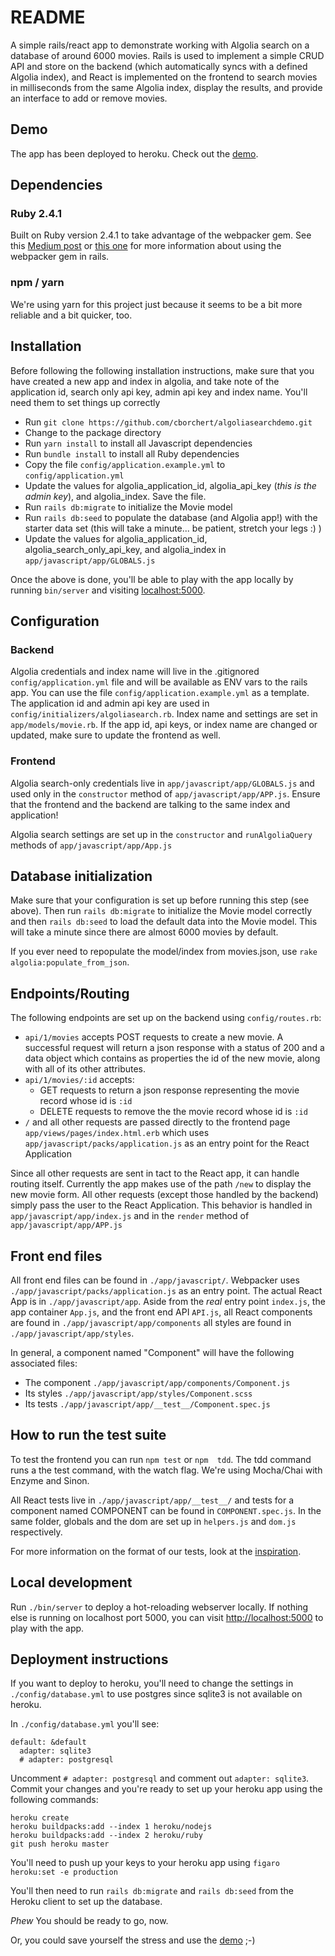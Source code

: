 # README

A simple rails/react app to demonstrate working with Algolia search on a database of around 6000 movies. Rails is used to implement a simple CRUD API and store on the backend (which automatically syncs with a defined Algolia index), and React is implemented on the frontend to search movies in milliseconds from the same Algolia index, display the results, and provide an interface to add or remove movies.

## Demo

The app has been deployed to heroku. Check out the [demo](https://algoliasearchdemo.herokuapp.com).

## Dependencies

### Ruby 2.4.1

Built on Ruby version 2.4.1 to take advantage of the webpacker gem. See this [Medium post](https://medium.com/statuscode/introducing-webpacker-7136d66cddfb) or [this one](https://medium.com/@hpux/rails-5-1-loves-javascript-a1d84d5318b) for more information about using the webpacker gem in rails.

### npm / yarn

We're using yarn for this project just because it seems to be a bit more reliable and a bit quicker, too.

## Installation

Before following the following installation instructions, make sure that you have created a new app  and index in algolia, and take note of the application id, search only api key, admin api key and index name. You'll need them to set things up correctly

  - Run `git clone https://github.com/cborchert/algoliasearchdemo.git`
  - Change to the package directory
  - Run `yarn install` to install all Javascript dependencies
  - Run `bundle install` to install all Ruby dependencies
  - Copy the file `config/application.example.yml` to `config/application.yml`
  - Update the values for algolia_application_id, algolia_api_key (*this is the admin key*),  and algolia_index. Save the file.
  - Run `rails db:migrate` to initialize the Movie model
  - Run `rails db:seed` to populate the database (and Algolia app!) with the starter data set (this will take a minute... be patient, stretch your legs :) )
  - Update the values for algolia_application_id, algolia_search_only_api_key, and algolia_index in `app/javascript/app/GLOBALS.js`

Once the above is done, you'll be able to play with the app locally by running `bin/server` and visiting [localhost:5000](http://localhost:5000).

## Configuration

### Backend

Algolia credentials and index name will live in the .gitignored `config/application.yml` file and will be available as ENV vars to the rails app. You can use the file `config/application.example.yml` as a template. The application id and admin api key are used in  `config/initializers/algoliasearch.rb`. Index name and settings are set in `app/models/movie.rb`. If the app id, api keys, or index name are changed or updated, make sure to update the frontend as well.

### Frontend

Algolia search-only credentials live in `app/javascript/app/GLOBALS.js` and used only in the `constructor` method of `app/javascript/app/APP.js`. Ensure that the frontend and the backend are talking to the same index and application!

Algolia search settings are set up in the `constructor` and `runAlgoliaQuery` methods of `app/javascript/app/App.js`

## Database initialization

Make sure that your configuration is set up before running this step (see above).
Then run `rails db:migrate` to initialize the Movie model correctly and then `rails db:seed` to load the default data into the Movie model. This will take a minute since there are almost 6000 movies by default.

If you ever need to repopulate the model/index from movies.json, use `rake algolia:populate_from_json`.


## Endpoints/Routing

The following endpoints are set up on the backend using `config/routes.rb`:

  -  `api/1/movies` accepts POST requests to create a new movie. A successful request will return a json response with a status of 200 and a data object which contains as properties the id of the new movie, along with all of its other attributes.
  -  `api/1/movies/:id` accepts:
     -  GET requests to return a json response representing the movie record whose id is `:id`
     -  DELETE requests to remove the the movie record whose id is `:id`
  - `/` and all other requests are passed directly to the frontend page `app/views/pages/index.html.erb` which uses `app/javascript/packs/application.js` as an entry point for the React Application

Since all other requests are sent in tact to the React app, it can handle routing itself. Currently the app makes use of the path `/new` to display the new movie form. All other requests (except those handled by the backend) simply pass the user to the React Application. This behavior is handled in `app/javascript/app/index.js` and in the `render` method of `app/javascript/app/APP.js`


## Front end files

All front end files can be found in `./app/javascript/`. Webpacker uses `./app/javascript/packs/application.js` as an entry point. The actual React App is in `./app/javascript/app`. Aside from the *real* entry point `index.js`, the app container `App.js`, and the front end API `API.js`, all React components are found in `./app/javascript/app/components` all styles are found in `./app/javascript/app/styles`.

In general, a component named "Component" will have the following associated files:
  - The component `./app/javascript/app/components/Component.js`
  - Its styles `./app/javascript/app/styles/Component.scss`
  - Its tests `./app/javascript/app/__test__/Component.spec.js`


## How to run the test suite

To test the frontend you can run `npm test` or `npm  tdd`. The tdd command runs a the test command, with the watch flag. We're using Mocha/Chai with Enzyme and Sinon.

All React tests live in `./app/javascript/app/__test__/` and tests for a component named COMPONENT can be found in `COMPONENT.spec.js`. In the same folder, globals and the dom are set up in `helpers.js` and `dom.js` respectively.

For more information on the format of our tests, look at the [inspiration](http://blog.ricardofilipe.com/post/react-enzyme-tdd-tutorial).

## Local development

Run `./bin/server` to deploy a hot-reloading webserver locally. If nothing else is running on localhost port 5000, you can visit [http://localhost:5000](http://localhost:5000) to play with the app.

## Deployment instructions

If you want to deploy to heroku, you'll need to change the settings in `./config/database.yml` to use postgres since sqlite3 is not available on heroku.

In `./config/database.yml` you'll see:

```
default: &default
  adapter: sqlite3
  # adapter: postgresql
```

Uncomment `# adapter: postgresql` and comment out `adapter: sqlite3`. Commit your changes and you're ready to set up your heroku app using the following commands:

```
heroku create
heroku buildpacks:add --index 1 heroku/nodejs
heroku buildpacks:add --index 2 heroku/ruby
git push heroku master
```
You'll need to push up your keys to your heroku app using `figaro heroku:set -e production`

You'll then need to run `rails db:migrate` and `rails db:seed` from the Heroku client to set up the database.

*Phew* You should be ready to go, now.

Or, you could save yourself the stress and use the [demo](https://algoliasearchdemo.herokuapp.com) ;-)
